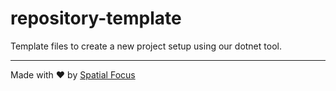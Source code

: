 # repository-template

Template files to create a new project setup using our dotnet tool.

----

Made with :heart: by [Spatial Focus](https://spatial-focus.net/)